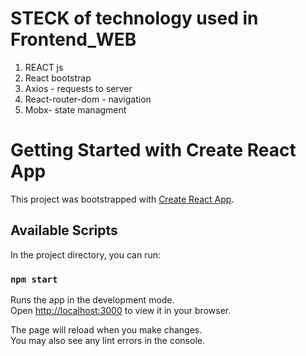 # STECK of technology used in Frontend_WEB

1. REACT js
2. React bootstrap
3. Axios - requests to server
4. React-router-dom - navigation
5. Mobx- state managment

# Getting Started with Create React App

This project was bootstrapped with [Create React App](https://github.com/facebook/create-react-app).

## Available Scripts

In the project directory, you can run:

### `npm start`

Runs the app in the development mode.\
Open [http://localhost:3000](http://localhost:3000) to view it in your browser.

The page will reload when you make changes.\
You may also see any lint errors in the console.
